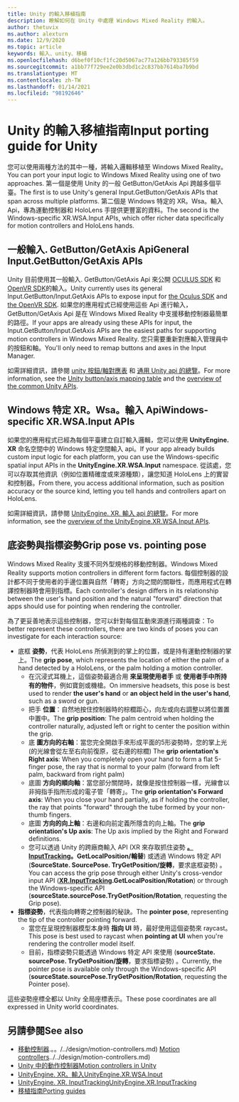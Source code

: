```yaml
---
title: Unity 的輸入移植指南
description: 瞭解如何在 Unity 中處理 Windows Mixed Reality 的輸入。
author: thetuvix
ms.author: alexturn
ms.date: 12/9/2020
ms.topic: article
keywords: 輸入、unity、移植
ms.openlocfilehash: d6bef0f10cf1fc20d5067ac77a126bb793385f59
ms.sourcegitcommit: a1bb77f729ee2e0b3dbd1c2c837bb7614ba7b9bd
ms.translationtype: MT
ms.contentlocale: zh-TW
ms.lasthandoff: 01/14/2021
ms.locfileid: "98192646"
---
```

# <a name="input-porting-guide-for-unity"></a><span data-ttu-id="beb83-104">Unity 的輸入移植指南</span><span class="sxs-lookup"><span data-stu-id="beb83-104">Input porting guide for Unity</span></span>

<span data-ttu-id="beb83-105">您可以使用兩種方法的其中一種，將輸入邏輯移植至 Windows Mixed Reality。</span><span class="sxs-lookup"><span data-stu-id="beb83-105">You can port your input logic to Windows Mixed Reality using one of two approaches.</span></span> <span data-ttu-id="beb83-106">第一個是使用 Unity 的一般 GetButton/GetAxis Api 跨越多個平臺。</span><span class="sxs-lookup"><span data-stu-id="beb83-106">The first is to use Unity's general Input.GetButton/GetAxis APIs that span across multiple platforms.</span></span> <span data-ttu-id="beb83-107">第二個是 Windows 特定的 XR。Wsa。輸入 Api，專為運動控制器和 HoloLens 手提供更豐富的資料。</span><span class="sxs-lookup"><span data-stu-id="beb83-107">The second is the Windows-specific XR.WSA.Input APIs, which offer richer data specifically for motion controllers and HoloLens hands.</span></span>

## <a name="general-inputgetbuttongetaxis-apis"></a><span data-ttu-id="beb83-108">一般輸入. GetButton/GetAxis Api</span><span class="sxs-lookup"><span data-stu-id="beb83-108">General Input.GetButton/GetAxis APIs</span></span>

<span data-ttu-id="beb83-109">Unity 目前使用其一般輸入. GetButton/GetAxis Api 來公開 [OCULUS SDK](https://docs.unity3d.com/Manual/OculusControllers.html) 和 [OpenVR SDK](https://docs.unity3d.com/Manual/OpenVRControllers.html)的輸入。</span><span class="sxs-lookup"><span data-stu-id="beb83-109">Unity currently uses its general Input.GetButton/Input.GetAxis APIs to expose input for [the Oculus SDK](https://docs.unity3d.com/Manual/OculusControllers.html) and [the OpenVR SDK](https://docs.unity3d.com/Manual/OpenVRControllers.html).</span></span> <span data-ttu-id="beb83-110">如果您的應用程式已經使用這些 Api 進行輸入，GetButton/GetAxis Api 是在 Windows Mixed Reality 中支援移動控制器最簡單的路徑。</span><span class="sxs-lookup"><span data-stu-id="beb83-110">If your apps are already using these APIs for input, the Input.GetButton/Input.GetAxis APIs are the easiest paths for supporting motion controllers in Windows Mixed Reality.</span></span> <span data-ttu-id="beb83-111">您只需要重新對應輸入管理員中的按鈕和軸。</span><span class="sxs-lookup"><span data-stu-id="beb83-111">You'll only need to remap buttons and axes in the Input Manager.</span></span>

<span data-ttu-id="beb83-112">如需詳細資訊，請參閱 [unity 按鈕/軸對應表](../unity/motion-controllers-in-unity.md#unity-buttonaxis-mapping-table) 和 [通用 Unity api 的總覽](../unity/motion-controllers-in-unity.md#common-unity-apis-inputgetbuttongetaxis)。</span><span class="sxs-lookup"><span data-stu-id="beb83-112">For more information, see the [Unity button/axis mapping table](../unity/motion-controllers-in-unity.md#unity-buttonaxis-mapping-table) and the [overview of the common Unity APIs](../unity/motion-controllers-in-unity.md#common-unity-apis-inputgetbuttongetaxis).</span></span>

## <a name="windows-specific-xrwsainput-apis"></a><span data-ttu-id="beb83-113">Windows 特定 XR。Wsa。輸入 Api</span><span class="sxs-lookup"><span data-stu-id="beb83-113">Windows-specific XR.WSA.Input APIs</span></span>

<span data-ttu-id="beb83-114">如果您的應用程式已經為每個平臺建立自訂輸入邏輯，您可以使用 **UnityEngine. XR** 命名空間中的 Windows 特定空間輸入 api。</span><span class="sxs-lookup"><span data-stu-id="beb83-114">If your app already builds custom input logic for each platform, you can use the Windows-specific spatial input APIs in the **UnityEngine.XR.WSA.Input** namespace.</span></span> <span data-ttu-id="beb83-115">從該處，您可以存取其他資訊（例如位置精確度或來源種類），讓您知道 HoloLens 上的實習和控制器。</span><span class="sxs-lookup"><span data-stu-id="beb83-115">From there, you access additional information, such as position accuracy or the source kind, letting you tell hands and controllers apart on HoloLens.</span></span>

<span data-ttu-id="beb83-116">如需詳細資訊，請參閱 [UnityEngine. XR. 輸入 api 的總覽](../unity/motion-controllers-in-unity.md#windows-specific-apis-xrwsainput)。</span><span class="sxs-lookup"><span data-stu-id="beb83-116">For more information, see the [overview of the UnityEngine.XR.WSA.Input APIs](../unity/motion-controllers-in-unity.md#windows-specific-apis-xrwsainput).</span></span>

## <a name="grip-pose-vs-pointing-pose"></a><span data-ttu-id="beb83-117">底姿勢與指標姿勢</span><span class="sxs-lookup"><span data-stu-id="beb83-117">Grip pose vs. pointing pose</span></span>

<span data-ttu-id="beb83-118">Windows Mixed Reality 支援不同外型規格的移動控制器。</span><span class="sxs-lookup"><span data-stu-id="beb83-118">Windows Mixed Reality supports motion controllers in different form factors.</span></span> <span data-ttu-id="beb83-119">每個控制器的設計都不同于使用者的手邊位置與自然「轉寄」方向之間的關聯性，而應用程式在轉譯控制器時會用到指標。</span><span class="sxs-lookup"><span data-stu-id="beb83-119">Each controller's design differs in its relationship between the user's hand position and the natural "forward" direction that apps should use for pointing when rendering the controller.</span></span>

<span data-ttu-id="beb83-120">為了更妥善地表示這些控制器，您可以針對每個互動來源進行兩種調查：</span><span class="sxs-lookup"><span data-stu-id="beb83-120">To better represent these controllers, there are two kinds of poses you can investigate for each interaction source:</span></span>

* <span data-ttu-id="beb83-121">底框 **姿勢**，代表 HoloLens 所偵測到的掌上的位置，或是持有運動控制器的掌上。</span><span class="sxs-lookup"><span data-stu-id="beb83-121">The **grip pose**, which represents the location of either the palm of a hand detected by a HoloLens, or the palm holding a motion controller.</span></span>
    * <span data-ttu-id="beb83-122">在沉浸式耳機上，這個姿勢最適合用 **來呈現使用者手** 或 **使用者手中所持有的物件**，例如寶劍或機槍。</span><span class="sxs-lookup"><span data-stu-id="beb83-122">On immersive headsets, this pose is best used to render **the user's hand** or **an object held in the user's hand**, such as a sword or gun.</span></span>
    * <span data-ttu-id="beb83-123">把手 **位置**：自然地按住控制器時的棕櫚距心，向左或向右調整以將位置置中置中。</span><span class="sxs-lookup"><span data-stu-id="beb83-123">The **grip position**: The palm centroid when holding the controller naturally, adjusted left or right to center the position within the grip.</span></span>
    * <span data-ttu-id="beb83-124">底 **圖方向的右軸**：當您完全開啟手來形成平面的5形姿勢時，您的掌上光 (的光線會從左至右向前復原，從右邊的棕櫚) </span><span class="sxs-lookup"><span data-stu-id="beb83-124">The **grip orientation's Right axis**: When you completely open your hand to form a flat 5-finger pose, the ray that is normal to your palm (forward from left palm, backward from right palm)</span></span>
    * <span data-ttu-id="beb83-125">底圖 **方向的順向軸**：當您部分關閉時，就像是按住控制器一樣，光線會以非拇指手指所形成的電子管「轉寄」。</span><span class="sxs-lookup"><span data-stu-id="beb83-125">The **grip orientation's Forward axis**: When you close your hand partially, as if holding the controller, the ray that points "forward" through the tube formed by your non-thumb fingers.</span></span>
    * <span data-ttu-id="beb83-126">底圖 **方向的向上軸**：右邊和向前定義所隱含的向上軸。</span><span class="sxs-lookup"><span data-stu-id="beb83-126">The **grip orientation's Up axis**: The Up axis implied by the Right and Forward definitions.</span></span>
    * <span data-ttu-id="beb83-127">您可以透過 Unity 的跨廠商輸入 API (XR 來存取抓住姿勢 **[。InputTracking](https://docs.unity3d.com/ScriptReference/XR.InputTracking.html)。GetLocalPosition/輪替**) 或透過 Windows 特定 API (**SourceState. SourcePose. TryGetPosition/旋轉**，要求底框姿勢) 。</span><span class="sxs-lookup"><span data-stu-id="beb83-127">You can access the grip pose through either Unity's cross-vendor input API (**[XR.InputTracking](https://docs.unity3d.com/ScriptReference/XR.InputTracking.html).GetLocalPosition/Rotation**) or through the Windows-specific API (**sourceState.sourcePose.TryGetPosition/Rotation**, requesting the Grip pose).</span></span>
* <span data-ttu-id="beb83-128">**指標姿勢**，代表指向轉寄之控制器的秘訣。</span><span class="sxs-lookup"><span data-stu-id="beb83-128">The **pointer pose**, representing the tip of the controller pointing forward.</span></span>
    * <span data-ttu-id="beb83-129">當您在呈現控制器模型本身時 **指向 UI** 時，最好使用這個姿勢來 raycast。</span><span class="sxs-lookup"><span data-stu-id="beb83-129">This pose is best used to raycast when **pointing at UI** when you're rendering the controller model itself.</span></span>
    * <span data-ttu-id="beb83-130">目前，指標姿勢只能透過 Windows 特定 API 來使用 (**sourceState. sourcePose. TryGetPosition/旋轉**，要求指標姿勢) 。</span><span class="sxs-lookup"><span data-stu-id="beb83-130">Currently, the pointer pose is available only through the Windows-specific API (**sourceState.sourcePose.TryGetPosition/Rotation**, requesting the Pointer pose).</span></span>

<span data-ttu-id="beb83-131">這些姿勢座標全都以 Unity 全局座標表示。</span><span class="sxs-lookup"><span data-stu-id="beb83-131">These pose coordinates are all expressed in Unity world coordinates.</span></span>

## <a name="see-also"></a><span data-ttu-id="beb83-132">另請參閱</span><span class="sxs-lookup"><span data-stu-id="beb83-132">See also</span></span>
* <span data-ttu-id="beb83-133">[移動控制器]().。。/../design/motion-controllers.md) </span><span class="sxs-lookup"><span data-stu-id="beb83-133">[Motion controllers]()../../design/motion-controllers.md)</span></span>
* [<span data-ttu-id="beb83-134">Unity 中的動作控制器</span><span class="sxs-lookup"><span data-stu-id="beb83-134">Motion controllers in Unity</span></span>](../unity/motion-controllers-in-unity.md)
* [<span data-ttu-id="beb83-135">UnityEngine. XR。輸入</span><span class="sxs-lookup"><span data-stu-id="beb83-135">UnityEngine.XR.WSA.Input</span></span>](https://docs.unity3d.com/ScriptReference/XR.WSA.Input.InteractionManager.html)
* [<span data-ttu-id="beb83-136">UnityEngine. XR. InputTracking</span><span class="sxs-lookup"><span data-stu-id="beb83-136">UnityEngine.XR.InputTracking</span></span>](https://docs.unity3d.com/ScriptReference/XR.InputTracking.html)
* [<span data-ttu-id="beb83-137">移植指南</span><span class="sxs-lookup"><span data-stu-id="beb83-137">Porting guides</span></span>](porting-guides.md)
